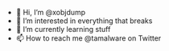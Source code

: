 - 👋 Hi, I’m @xobjdump
- 👀 I’m interested in everything that breaks
- 🌱 I’m currently learning stuff
- 📫 How to reach me @tamalware on Twitter

<!---
xobjdump/xobjdump is a ✨ special ✨ repository because its `README.md` (this file) appears on your GitHub profile.
You can click the Preview link to take a look at your changes.
--->
